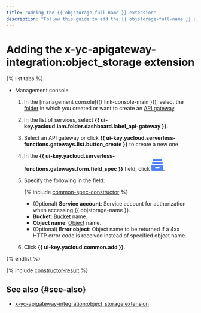 ```yaml
---
title: "Adding the {{ objstorage-full-name }} extension"
description: "Follow this guide to add the {{ objstorage-full-name }} extension using the specification constructor."
---
```


# Adding the x-yc-apigateway-integration:object_storage extension

{% list tabs %}

- Management console

   1. In the [management console]({{ link-console-main }}), select the [folder](../../../resource-manager/concepts/resources-hierarchy.md#folder) in which you created or want to create an [API gateway](../../concepts/index.md).
   1. In the list of services, select **{{ ui-key.yacloud.iam.folder.dashboard.label_api-gateway }}**.
   1. Select an API gateway or click **{{ ui-key.yacloud.serverless-functions.gateways.list.button_create }}** to create a new one.
   1. In the **{{ ui-key.yacloud.serverless-functions.gateways.form.field_spec }}** field, click ![image](../../../_assets/api-gateway/spec-constructor/object-storage.svg).
   1. Specify the following in the field:

      {% include [common-spec-constructor](../../../_includes/api-gateway/common-spec-constructor.md) %}

      * (Optional) **Service account**: Service account for authorization when accessing {{ objstorage-name }}.
      * **Bucket**: [Bucket](../../../storage/concepts/bucket.md) name.
      * **Object name**: [Object](../../../storage/concepts/object.md) name.
      * (Optional) **Error object**: Object name to be returned if a 4xx HTTP error code is received instead of specified object name.
   1. Click **{{ ui-key.yacloud.common.add }}**.

{% endlist %}

{% include [constructor-result](../../../_includes/api-gateway/constructor-result.md) %}

## See also {#see-also}

* [x-yc-apigateway-integration:object_storage extension](../../concepts/extensions/object-storage.md)
